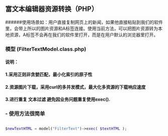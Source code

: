 ## 富文本编辑器资源转换（PHP）
######使用场景如：用户直接复制网页上的新闻，如果他直接粘贴到我们的软件里，会带上所以的图片资源和A标签连接。使用当前方法，可以把图片资源转为本地资源，A标签不会再在我们的软件里打开，而是在用户默认的浏览器里打开。
### 模型 (FilterTextModel.class.php)

#### 说明：
#### 1.采用正则非贪婪匹配，最小化索引的原子性
#### 2.资源图片下载，采用curl的多并发模式，最大化多资源的下载响应速度
#### 3.进行重复 文本过滤 避免因业务问题重复使用exec().

### - 使用方法很简单

```php

$newTextHTML = model("FilterText")->exec( $textHTML );

```
